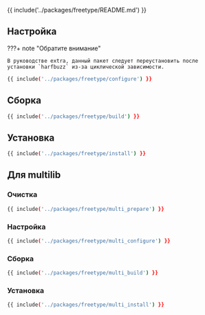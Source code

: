 {{ include('../packages/freetype/README.md') }}

## Настройка

???+ note "Обратите внимание"

	В руководстве extra, данный пакет следует переустановить после установки `harfbuzz` из-за циклической зависимости.

```bash 
{{ include('../packages/freetype/configure') }}
```

## Сборка

```bash 
{{ include('../packages/freetype/build') }}
```

## Установка

```bash 
{{ include('../packages/freetype/install') }}
```

## Для multilib

### Очистка

```bash 
{{ include('../packages/freetype/multi_prepare') }}
```

### Настройка

```bash 
{{ include('../packages/freetype/multi_configure') }}
```

### Сборка

```bash 
{{ include('../packages/freetype/multi_build') }}
```

### Установка

```bash 
{{ include('../packages/freetype/multi_install') }}
```


